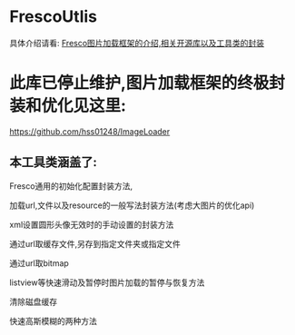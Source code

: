 # FrescoUtlis
具体介绍请看:    [Fresco图片加载框架的介绍,相关开源库以及工具类的封装](http://blog.csdn.net/hss01248/article/details/51757989)

# 此库已停止维护,图片加载框架的终极封装和优化见这里:

https://github.com/hss01248/ImageLoader



## 本工具类涵盖了:

Fresco通用的初始化配置封装方法,  

加载url,文件以及resource的一般写法封装方法(考虑大图片的优化api)

xml设置圆形头像无效时的手动设置的封装方法

通过url取缓存文件,另存到指定文件夹或指定文件

通过url取bitmap

listview等快速滑动及暂停时图片加载的暂停与恢复方法

清除磁盘缓存

快速高斯模糊的两种方法



